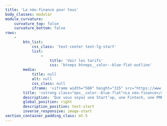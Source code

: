 ```yaml
---
title: 'La néo-finance pour tous'
body_classes: modular
module_curvature:
    curvature_top: false
    curvature_bottom: false
rows:
    -
        btn_list:
            css_class: 'text-center text-lg-start'
            list:
                -
                    title: 'Voir les tarifs'
                    css: 'btneps btneps__color--blue-flat-outline'
        media:
            title: null
            alt: null
            css_class: null
            iframe: '<iframe width="560" height="315" src="https://www.youtube.com/embed/PTLbWqvSx-Q" title="YouTube video player" frameborder="0" allow="accelerometer; autoplay; clipboard-write; encrypted-media; gyroscope; picture-in-picture" allowfullscreen></iframe>'
        title: '<strong class="eps__color--blue-flat">La néo-finance</strong> pour tous'
        description: 'Que vous soyez une Start’up, une Fintech, une PME, une entreprise privée ou publique : réinventez vos services avec des programmes de paiement intelligents pour vos collaborateurs et vos clients.'
        global_position: right
        description_position: text-start
        inverse_responsive: image-start
section_container_padding_class: mt-5
---
```


